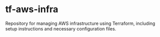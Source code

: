 # tf-aws-infra
Repository for managing AWS infrastructure using Terraform, including setup instructions and necessary configuration files.
